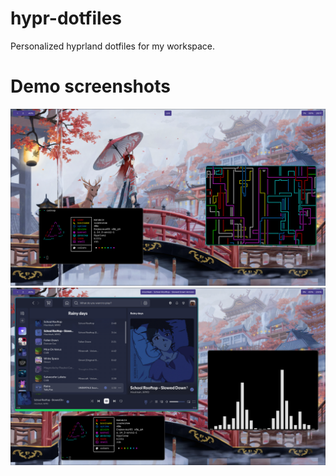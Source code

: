 # hypr-dotfiles
Personalized hyprland dotfiles for my workspace.


# Demo screenshots
![Demo1](https://github.com/manakin404/hypr-dotfiles/blob/1939daf6821d5844269fc37d2ef84a2938b62199/screenshots/Demo1.png)
![Demo2](https://github.com/manakin404/hypr-dotfiles/blob/1939daf6821d5844269fc37d2ef84a2938b62199/screenshots/Demo2.png)

